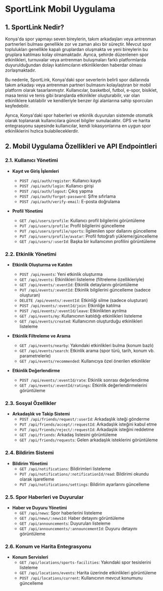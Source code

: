# SportLink Mobil Uygulama

## 1. SportLink Nedir?
Konya'da spor yapmayı seven bireylerin, takım arkadaşları veya antrenman partnerleri bulması genellikle zor ve zaman alıcı bir süreçtir. Mevcut spor toplulukları genellikle kapalı gruplardan oluşmakta ve yeni bireylerin bu gruplara katılması kolay olmamaktadır. Ayrıca, şehirde düzenlenen spor etkinlikleri, turnuvalar veya antrenman buluşmaları farklı platformlarda duyurulduğundan dolayı katılımcıların etkinliklerden haberdar olması zorlaşmaktadır.

Bu nedenle, SportLink, Konya'daki spor severlerin belirli spor dallarında takım arkadaşı veya antrenman partneri bulmasını kolaylaştıran bir mobil platform olarak tasarlanmıştır. Kullanıcılar, basketbol, futbol, e-spor, bisiklet, masa tenisi ve tenis gibi branşlarda etkinlikler oluşturabilir, var olan etkinliklere katılabilir ve kendileriyle benzer ilgi alanlarına sahip sporcuları keşfedebilir.

Ayrıca, Konya'daki spor haberleri ve etkinlik duyuruları sistemde otomatik olarak toplanarak kullanıcılara güncel bilgiler sunulacaktır. GPS ve harita entegrasyonu sayesinde kullanıcılar, kendi lokasyonlarına en uygun spor etkinliklerini hızlıca bulabileceklerdir.

## 2. Mobil Uygulama Özellikleri ve API Endpointleri

### 2.1. Kullanıcı Yönetimi
- **Kayıt ve Giriş İşlemleri**
  - `POST /api/auth/register`: Kullanıcı kaydı
  - `POST /api/auth/login`: Kullanıcı girişi
  - `POST /api/auth/logout`: Çıkış yapma
  - `POST /api/auth/forgot-password`: Şifre sıfırlama
  - `POST /api/auth/verify-email`: E-posta doğrulama

- **Profil Yönetimi**
  - `GET /api/users/profile`: Kullanıcı profil bilgilerini görüntüleme
  - `PUT /api/users/profile`: Profil bilgilerini güncelleme
  - `PUT /api/users/profile/sports`: İlgilenilen spor dallarını güncelleme
  - `PUT /api/users/profile/avatar`: Profil fotoğrafı yükleme/güncelleme
  - `GET /api/users/:userId`: Başka bir kullanıcının profilini görüntüleme

### 2.2. Etkinlik Yönetimi
- **Etkinlik Oluşturma ve Katılım**
  - `POST /api/events`: Yeni etkinlik oluşturma
  - `GET /api/events`: Etkinlikleri listeleme (filtreleme özellikleriyle)
  - `GET /api/events/:eventId`: Etkinlik detaylarını görüntüleme
  - `PUT /api/events/:eventId`: Etkinlik bilgilerini güncelleme (sadece oluşturan)
  - `DELETE /api/events/:eventId`: Etkinliği silme (sadece oluşturan)
  - `POST /api/events/:eventId/join`: Etkinliğe katılma
  - `POST /api/events/:eventId/leave`: Etkinlikten ayrılma
  - `GET /api/events/my`: Kullanıcının katıldığı etkinlikleri listeleme
  - `GET /api/events/created`: Kullanıcının oluşturduğu etkinlikleri listeleme

- **Etkinlik Filtreleme ve Arama**
  - `GET /api/events/nearby`: Yakındaki etkinlikleri bulma (konum bazlı)
  - `GET /api/events/search`: Etkinlik arama (spor türü, tarih, konum vb. parametrelerle)
  - `GET /api/events/recommended`: Kullanıcıya özel önerilen etkinlikler

- **Etkinlik Değerlendirme**
  - `POST /api/events/:eventId/rate`: Etkinlik sonrası değerlendirme
  - `GET /api/events/:eventId/ratings`: Etkinlik değerlendirmelerini görüntüleme

### 2.3. Sosyal Özellikler
- **Arkadaşlık ve Takip Sistemi**
  - `POST /api/friends/request/:userId`: Arkadaşlık isteği gönderme
  - `PUT /api/friends/accept/:requestId`: Arkadaşlık isteğini kabul etme
  - `PUT /api/friends/reject/:requestId`: Arkadaşlık isteğini reddetme
  - `GET /api/friends`: Arkadaş listesini görüntüleme
  - `GET /api/friends/requests`: Gelen arkadaşlık isteklerini görüntüleme



### 2.4. Bildirim Sistemi
- **Bildirim Yönetimi**
  - `GET /api/notifications`: Bildirimleri listeleme
  - `PUT /api/notifications/:notificationId/read`: Bildirimi okundu olarak işaretleme
  - `PUT /api/notifications/settings`: Bildirim ayarlarını güncelleme

### 2.5. Spor Haberleri ve Duyurular
- **Haber ve Duyuru Yönetimi**
  - `GET /api/news`: Spor haberlerini listeleme
  - `GET /api/news/:newsId`: Haber detayını görüntüleme
  - `GET /api/announcements`: Duyuruları listeleme
  - `GET /api/announcements/:announcementId`: Duyuru detayını görüntüleme

### 2.6. Konum ve Harita Entegrasyonu
- **Konum Servisleri**
  - `GET /api/locations/sports-facilities`: Yakındaki spor tesislerini listeleme
  - `GET /api/locations/events`: Harita üzerinde etkinlikleri görüntüleme
  - `POST /api/locations/current`: Kullanıcının mevcut konumunu güncelleme
